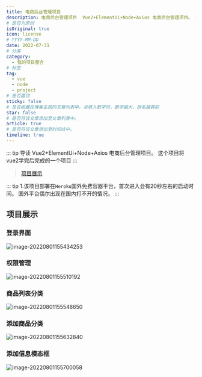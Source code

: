 ```yaml
---
title: 电商后台管理项目
description: 电商后台管理项目  Vue2+ElementUi+Node+Axios 电商后台管理项目。 这个项目将vue2学完后完成的一个项目
# 是否为原创
isOriginal: true
icon: license
# YYYY-MM-DD
date: 2022-07-31
# 分类
category:
  - 我的项目整合
# 标签
tag:
  - vue
  - node
  - project
# 是否置顶
sticky: false
# 是否收藏在博客主题的文章列表中。当填入数字时，数字越大，排名越靠前
star: false
# 是否将该文章添加至文章列表中。
article: true
# 是否将该文章添加至时间线中。
timeline: true
---
```

<CountView></CountView>



::: tip 导读
Vue2+ElementUi+Node+Axios 电商后台管理项目。
这个项目将vue2学完后完成的一个项目
:::
<!-- more -->

> [项目展示](https://client-vue-shop.herokuapp.com/#/login)


::: tip
1.该项目部署在`Heroku`国外免费容器平台，首次进入会有20秒左右的启动时间。
国外平台偶尔出现在国内打不开的情况。
:::

## 项目展示

### 登录界面

![image-20220801155434253](https://public-1310720021.cos.ap-shanghai.myqcloud.com/headimg/typora-user-images/2022-08-01-15:54:34*image-20220801155434253*1.png)

### 权限管理

![image-20220801155510192](https://public-1310720021.cos.ap-shanghai.myqcloud.com/headimg/typora-user-images/2022-08-01-15:55:10*image-20220801155510192*e.png)

### 商品列表分类

![image-20220801155548650](https://public-1310720021.cos.ap-shanghai.myqcloud.com/headimg/typora-user-images/2022-08-01-15:55:48*image-20220801155548650*e.png)

### 添加商品分类

![image-20220801155632840](https://public-1310720021.cos.ap-shanghai.myqcloud.com/headimg/typora-user-images/2022-08-01-15:56:32*image-20220801155632840*4.png)

### 添加信息模态框

![image-20220801155700058](https://public-1310720021.cos.ap-shanghai.myqcloud.com/headimg/typora-user-images/2022-08-01-15:57:00*image-20220801155700058*7.png)
